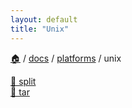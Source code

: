 ```yaml
---
layout: default
title: "Unix"
---
```


[🏠](/)
/ [docs](/docs)
/ [platforms](/docs/platforms)
/ unix

[📄 split](split.html)  
[📄 tar](tar.html)  
